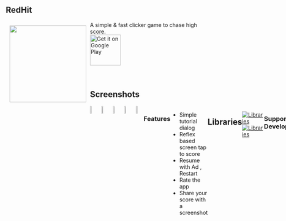 ## RedHit
<img src="graphics/web_icon.png" align="left" width="200" hspace="10" vspace="10">
A simple & fast clicker game to chase high score.

<div style="display:flex;" >
<a href="https://play.google.com/store/apps/details?id=red.rednitrogen.hit.redhit">
    <img alt="Get it on Google Play"
        height="80"
        src="https://play.google.com/intl/en_us/badges/images/generic/en_badge_web_generic.png" />
</a>
</div>
</br></br>

## Screenshots
<div style="display:flex;" >
<img  src="graphics/screenshot_1.jpeg" width="19%" >
<img style="margin-left:10px;" src="graphics/screenshot_2.jpeg" width="19%" >
<img style="margin-left:10px;" src="graphics/screenshot_3.jpeg" width="19%" >
<img style="margin-left:10px;" src="graphics/screenshot_4.jpeg" width="19%" >
<img style="margin-left:10px;" src="graphics/screenshot_5.jpeg" width="19%" >

### Features
- Simple tutorial dialog
- Reflex based screen tap to score
- Resume with Ad , Restart
- Rate the app
- Share your score with a screenshot

## Libraries
[![Libraries](https://img.shields.io/badge/com.github.HotBitmapGG:RingProgressBar:%20V1.2.3-green.svg)](https://github.com/HotBitmapGG/RingProgressBar)<br>
[![Libraries](https://img.shields.io/badge/com.jraska:falcon:%202.1.0-green.svg)](https://github.com/jraska/Falcon)<br>

### Support Development

[!["Buy Me A Coffee"](https://www.buymeacoffee.com/assets/img/custom_images/orange_img.png)](https://www.buymeacoffee.com/sdnitrogen) <br> 
[![Donate](https://img.shields.io/badge/Donate-Paypal-blue?style=for-the-badge)](https://www.paypal.me/sdnitrogen)

## License
[![License](https://img.shields.io/badge/License-Apache%202.0-blue.svg)](https://opensource.org/licenses/Apache-2.0)<br>
```
Copyright [2018] [Red Nitrogen , AssassiNCrizR]

   Licensed under the Apache License, Version 2.0 (the "License");
   you may not use this file except in compliance with the License.
   You may obtain a copy of the License at

     http://www.apache.org/licenses/LICENSE-2.0

   Unless required by applicable law or agreed to in writing, software
   distributed under the License is distributed on an "AS IS" BASIS,
   WITHOUT WARRANTIES OR CONDITIONS OF ANY KIND, either express or implied.
   See the License for the specific language governing permissions and
   limitations under the License.
```
